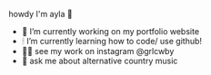   howdy I'm ayla 💓
- 🍧 I’m currently working on my portfolio website
- 🕯 I’m currently learning how to code/ use github!
- 🐻‍❄️ see my work on instagram @grlcwby
- 💬 ask me about alternative country music
<!--
**grlcwby/grlcwby** is a ✨ _special_ ✨ repository because its `README.md` (this file) appears on your GitHub profile.

Here are some ideas to get you started:

- 🔭 I’m currently working on ...
- 🌱 I’m currently learning ...
- 👯 I’m looking to collaborate on ...
- 🤔 I’m looking for help with ...
- 💬 Ask me about ...
- 📫 How to reach me: ...
- 😄 Pronouns: ...
- ⚡ Fun fact: ...
-->
